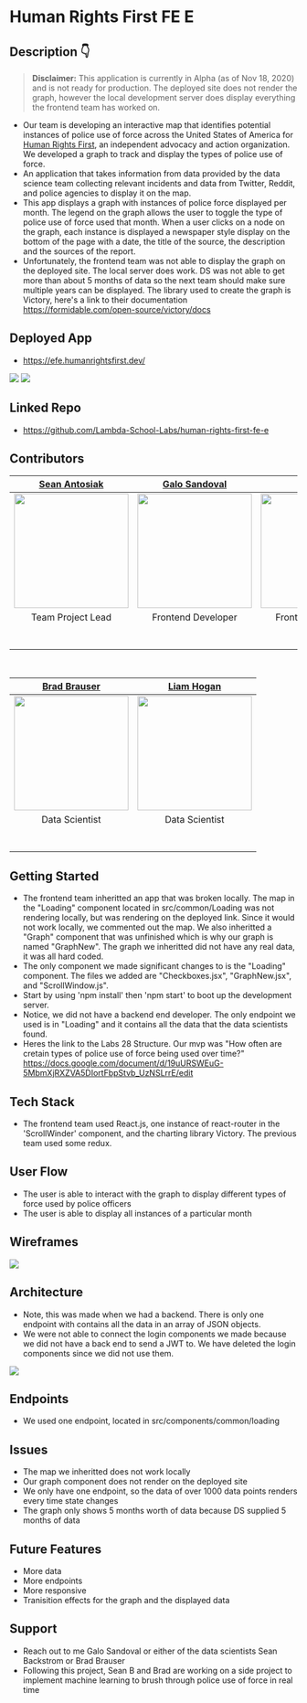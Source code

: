 # Human Rights First FE E

## Description 👇
> **Disclaimer:** This application is currently in Alpha (as of Nov 18, 2020) and is not ready for production. The deployed site does not render the graph, however the local development server does display everything the frontend team has worked on.

- Our team is developing an interactive map that identifies potential instances of police use of force across the United States of America for [Human Rights First](https://www.humanrightsfirst.org/), an independent advocacy and action organization. We developed a graph to track and display the types of police use of force.
- An application that takes information from data provided by the data science team collecting relevant incidents and data from Twitter, Reddit, and police agencies to display it on the map.
- This app displays a graph with instances of police force displayed per month. The legend on the graph allows the user to toggle the type of police use of force used that month. When a user clicks on a node on the graph, each instance is displayed a newspaper style display on the bottom of the page with a date, the title of the source, the description and the sources of the report.
- Unfortunately, the frontend team was not able to display the graph on the deployed site. The local server does work. DS was not able to get more than about 5 months of data so the next team should make sure multiple years can be displayed. The library used to create the graph is Victory, here's a link to their documentation https://formidable.com/open-source/victory/docs

## Deployed App
- https://efe.humanrightsfirst.dev/
<img src='src/assets/Screen Shot 2020-11-17 at 12.20.37 PM.png'>
<img src='src/assets/Screen Shot 2020-11-17 at 12.21.04 PM.png'>

## Linked Repo
- https://github.com/Lambda-School-Labs/human-rights-first-fe-e

## Contributors

| [Sean Antosiak](https://github.com/SeanAntosiak) | [Galo Sandoval](https://github.com/galosandoval) | [Ryan Lee](https://github.com/SassyFatCat) | [Sean Backstrom](https://github.com/SeanBackstrom) |
| :---: | :---: | :---: | :---: | 
| [<img src="https://avatars2.githubusercontent.com/u/52640577?s=400&u=a85b46b25a86915755464b080b093d6ab2032321&v=4" width = "200" />](https://github.com/SeanAntosiak) | [<img src="https://avatars0.githubusercontent.com/u/65971577?s=400&u=fce469591a7f246b34c21a01e9737a1d695d5bfd&v=4" width = "200" />](https://github.com/galosandoval) | [<img src="https://avatars3.githubusercontent.com/u/65985646?s=400&u=15286a88fc948f51c4db1d79db3c469b81266fb2&v=4" width = "200" />](https://github.com/SassyFatCat) | [<img src="https://avatars1.githubusercontent.com/u/29393311?s=400&u=77b09f7f4b3ee830bb863c22bbeacc5f4d744a23&v=4" width = "200" />](https://github.com/SeanBackstrom) |
| Team Project Lead | Frontend Developer | Frontend Developer | Data Scientist |
|[<img src="https://github.com/favicon.ico" width="15"> ](https://github.com/SeanAntosiak) | [<img src="https://github.com/favicon.ico" width="15"> ](https://github.com/galosandoval) | [<img src="https://github.com/favicon.ico" width="15"> ](https://github.com/SassyFatCat) | [<img src="https://github.com/favicon.ico" width="15"> ](https://github.com/SeanBackstrom) |
| [ <img src="https://static.licdn.com/sc/h/al2o9zrvru7aqj8e1x2rzsrca" width="15"> ](https://www.linkedin.com/in/seanantosiak) | [ <img src="https://static.licdn.com/sc/h/al2o9zrvru7aqj8e1x2rzsrca" width="15"> ](https://www.linkedin.com/in/galo-sandoval) | [ <img src="https://static.licdn.com/sc/h/al2o9zrvru7aqj8e1x2rzsrca" width="15"> ](https://www.linkedin.com/in/sassyfatcat) | [ <img src="https://static.licdn.com/sc/h/al2o9zrvru7aqj8e1x2rzsrca" width="15"> ](https://www.linkedin.com/in/sean-backstrom) |   

<br>

| [Brad Brauser](https://github.com/bbrauser) | [Liam Hogan](https://github.com/syrrostrattus) |
| :---: | :---: | 
| [<img src="https://avatars1.githubusercontent.com/u/65994299?s=400&u=9ec17b5b6f94292e5815306c639ecf4aabd96d56&v=4" width = "200" />](https://github.com/bbrauser) | [<img src="https://media-exp1.licdn.com/dms/image/C4E03AQETFRqOcAmMxA/profile-displayphoto-shrink_800_800/0?e=1611187200&v=beta&t=XCVP4o16NDNS5hxorGg4vzEArScH0-C4zvsVRhXVQyQ" width = "200" />](https://github.com/syrrostrattus) |
| Data Scientist | Data Scientist |
|[<img src="https://github.com/favicon.ico" width="15"> ](https://github.com/bbrauser) | [<img src="https://github.com/favicon.ico" width="15"> ](https://github.com/syrrostrattus) |
| [ <img src="https://static.licdn.com/sc/h/al2o9zrvru7aqj8e1x2rzsrca" width="15"> ](https://www.linkedin.com/in/bbrauserds) | [ <img src="https://static.licdn.com/sc/h/al2o9zrvru7aqj8e1x2rzsrca" width="15"> ](https://www.linkedin.com/in/liamcloudhogan) |  

## Getting Started
- The frontend team inheritted an app that was broken locally. The map in the "Loading" component located in src/common/Loading was not rendering locally, but was rendering on the deployed link. Since it would not work locally, we commented out the map. We also inheritted a "Graph" component that was unfinished which is why our graph is named "GraphNew". The graph we inheritted did not have any real data, it was all hard coded. 
- The only component we made significant changes to is the "Loading" component. The files we added are "Checkboxes.jsx", "GraphNew.jsx", and "ScrollWindow.js".
- Start by using 'npm install' then 'npm start' to boot up the development server.
- Notice, we did not have a backend end developer. The only endpoint we used is in "Loading" and it contains all the data that the data scientists found.
- Heres the link to the Labs 28 Structure. Our mvp was "How often are cretain types of police use of force being used over time?" https://docs.google.com/document/d/19uURSWEuG-5MbmXjRXZVA5DIortFbpStvb_UzNSLrrE/edit

## Tech Stack
- The frontend team used React.js, one instance of react-router in the 'ScrollWinder' component, and the charting library Victory. The previous team used some redux. 

## User Flow
- The user is able to interact with the graph to display different types of force used by police officers
- The user is able to display all instances of a particular month

## Wireframes
<img src="src/assets/Screen Shot 2020-11-18 at 12.15.51 PM.png">

## Architecture
- Note, this was made when we had a backend. There is only one endpoint with contains all the data in an array of JSON objects.
- We were not able to connect the login components we made because we did not have a back end to send a JWT to. We have deleted the login components since we did not use them. 
<img src="src/assets/Screen Shot 2020-11-18 at 12.16.56 PM.png">

## Endpoints
- We used one endpoint, located in src/components/common/loading

## Issues
- The map we inheritted does not work locally
- Our graph component does not render on the deployed site
- We only have one endpoint, so the data of over 1000 data points renders every time state changes
- The graph only shows 5 months worth of data because DS supplied 5 months of data

## Future Features
- More data
- More endpoints
- More responsive
- Tranisition effects for the graph and the displayed data

## Support
- Reach out to me Galo Sandoval or either of the data scientists Sean Backstrom or Brad Brauser
- Following this project, Sean B and Brad are working on a side project to implement machine learning to brush through police use of force in real time